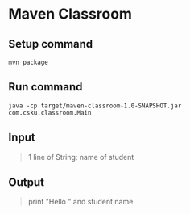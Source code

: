 # Maven Classroom

## Setup command

`mvn package`


## Run command

`java -cp target/maven-classroom-1.0-SNAPSHOT.jar com.csku.classroom.Main`

## Input
> 1 line of String: name of student


## Output
> print "Hello " and student name
